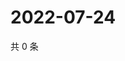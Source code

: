 # 2022-07-24

共 0 条

<!-- BEGIN WEIBO -->
<!-- 最后更新时间 Sun Jul 24 2022 20:29:41 GMT+0800 (China Standard Time) -->

<!-- END WEIBO -->
